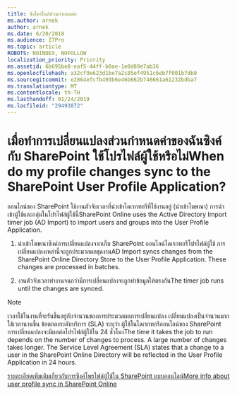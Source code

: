 ```yaml
---
title: ซิงโครไนส์ส่วนกำหนดค่า
ms.author: arnek
author: arnek
ms.date: 6/20/2018
ms.audience: ITPro
ms.topic: article
ROBOTS: NOINDEX, NOFOLLOW
localization_priority: Priority
ms.assetid: 6b695be8-eaf5-44ff-b0ae-1e0d89e7ab36
ms.openlocfilehash: a32cf9e623d1be7a2c85ef4951c6eb7f001b7db0
ms.sourcegitcommit: e2864efcfb493b6e46b662b746661a61232bdba7
ms.translationtype: MT
ms.contentlocale: th-TH
ms.lasthandoff: 01/24/2019
ms.locfileid: "29493872"
---
```

# <a name="when-do-my-profile-changes-sync-to-the-sharepoint-user-profile-application"></a><span data-ttu-id="ffda3-102">เมื่อทำการเปลี่ยนแปลงส่วนกำหนดค่าของฉันซิงค์กับ SharePoint ใช้โปรไฟล์ผู้ใช้หรือไม่</span><span class="sxs-lookup"><span data-stu-id="ffda3-102">When do my profile changes sync to the SharePoint User Profile Application?</span></span>

<span data-ttu-id="ffda3-103">ออนไลน์ของ SharePoint ใช้งานตัวจับเวลาที่นำเข้าไดเรกทอรีที่ใช้งานอยู่ (นำเข้าโฆษณา) การนำเข้าผู้ใช้และกลุ่มในโปรไฟล์ผู้ใช้นี้</span><span class="sxs-lookup"><span data-stu-id="ffda3-103">SharePoint Online uses the Active Directory Import timer job (AD Import) to import users and groups into the User Profile Application.</span></span> 
  
1. <span data-ttu-id="ffda3-p101">นำเข้าโฆษณาซิงค์การเปลี่ยนแปลงจากเก็บ SharePoint ออนไลน์ไดเรกทอรีโปรไฟล์ผู้ใช้ การเปลี่ยนแปลงเหล่านี้จะถูกประมวลผลชุดงาน</span><span class="sxs-lookup"><span data-stu-id="ffda3-p101">AD Import syncs changes from the SharePoint Online Directory Store to the User Profile Application. These changes are processed in batches.</span></span>
    
2. <span data-ttu-id="ffda3-106">งานตัวจับเวลาทำงานจนกว่ามีการเปลี่ยนแปลงจะถูกทำข้อมูลให้ตรงกัน</span><span class="sxs-lookup"><span data-stu-id="ffda3-106">The timer job runs until the changes are synced.</span></span>
    
> [!NOTE]
> <span data-ttu-id="ffda3-p102">เวลาใช้ในงานที่จะรันขึ้นอยู่กับจำนวนของการประมวลผลการเปลี่ยนแปลง เปลี่ยนแปลงเป็นจำนวนมากใช้เวลานานขึ้น ข้อตกลงระดับบริการ (SLA) ระบุว่า ผู้ใช้ในไดเรกทอรีออนไลน์ของ SharePoint การเปลี่ยนแปลงจะมีผลต่อโปรไฟล์ผู้ใช้ใน 24 ชั่วโมง</span><span class="sxs-lookup"><span data-stu-id="ffda3-p102">The time it takes the job to run depends on the number of changes to process. A large number of changes takes longer. The Service Level Agreement (SLA) states that a change to a user in the SharePoint Online Directory will be reflected in the User Profile Application in 24 hours.</span></span> 
  
[<span data-ttu-id="ffda3-110">รายละเอียดเพิ่มเติมเกี่ยวกับการซิงค์โพรไฟล์ผู้ใช้ใน SharePoint แบบออนไลน์</span><span class="sxs-lookup"><span data-stu-id="ffda3-110">More info about user profile sync in SharePoint Online</span></span>](https://go.microsoft.com/fwlink/?linkid=875671)
  

